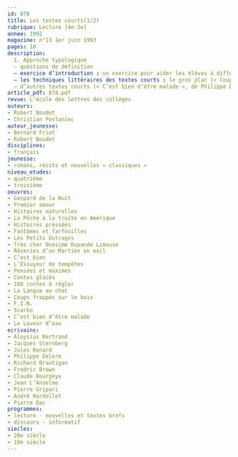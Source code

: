 ```yaml
---
id: 878
title: Les textes courts(1/2)
rubrique: Lecture [4e-3e]
annee: 1992
magazine: n°13 1er juin 1993
pages: 18
description: 
  1. Approche typologique
  – questions de définition
  – exercice d’introduction : un exercice pour aider les élèves à différencier les textes informatifs brefs, mais classables, des textes courts inclassables
  – les techniques littéraires des textes courts : le gros plan (« Coups frappés sur le bois » dans « La Pêche à la truite en Amérique », de Richard Brautigan) ; le pointillisme (« Premier amour » dans « Histoires pressées », de Bernard Friot) ; utilisation d’un procédé (« F.I.N. » dans « Fantômes et farfouilles », de Fredric Brown et un extrait des « Petits Outrages », de Claude Bourgeyx ; l’effet (un texte de François Dodat,  de Jean l’Anselme dans « Très cher Onésime Dupande Limouse » et de Pierre Gripari dans « Rêveries d’un Martien en exil ») ; l’impressionnisme (extrait des « Histoires naturelles », de Jules Renard) ; l’instantané (« Le But », texte de Jean-Louis Monod) ; l’esquisse (« Scarbo », d’Aloysius Bertrand, dans « Gaspard de la Nuit »)
  – d’autres textes courts (« C’est bien d’être malade », de Philippe Delerm dans « C’est bien » ; « Le Laveur d’eau », d’André Hardellet dans « L’Essuyeur de tempêtes » ; « Pensées et maximes », de Pierre Dac) ; les textes ultra-courts (un extrait des « Contes glacés », de Jacques Sternberg) ; l’effet de chute (un extrait de « La Langue au chat », de Robert Boudet ; « Le Déserteur », de Jacques Sternberg, dans « 188 Contes à régler »)
article_pdf: 878.pdf
revue: L’école des lettres des collèges
auteurs:
- Robert Boudet
- Christian Poslaniec
auteur_jeunesse:
- Bernard Friot
- Robert Boudet
disciplines:
- français
jeunesse:
- romans, récits et nouvelles « classiques »
niveau_etudes:
- quatrième
- troisième
oeuvres:
- Gaspard de la Nuit
- Premier amour
- Histoires naturelles
- La Pêche à la truite en Amérique
- Histoires pressées
- Fantômes et farfouilles
- Les Petits Outrages
- Très cher Onésime Dupande Limouse
- Rêveries d’un Martien en exil
- C’est bien
- L’Essuyeur de tempêtes
- Pensées et maximes
- Contes glacés
- 188 contes à régler
- La Langue au chat
- Coups frappés sur le bois
- F.I.N.
- Scarbo
- C’est bien d’être malade
- Le Laveur d’eau
ecrivains:
- Aloysius Bertrand
- Jacques Sternberg
- Jules Renard
- Philippe Delerm
- Richard Brautigan
- Fredric Brown
- Claude Bourgeyx
- Jean L’Anselme
- Pierre Gripari
- André Hardellet
- Pierre Dac
programmes:
- lecture - nouvelles et textes brefs
- discours - informatif
siecles:
- 20e siècle
- 19e siècle
---
```

